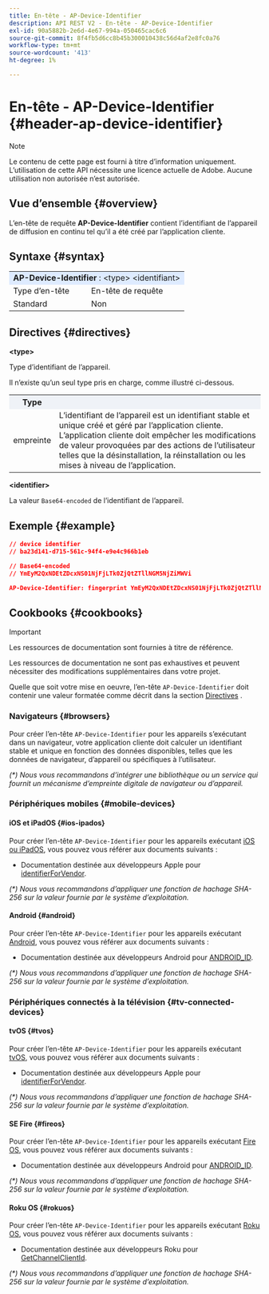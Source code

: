 ```yaml
---
title: En-tête - AP-Device-Identifier
description: API REST V2 - En-tête - AP-Device-Identifier
exl-id: 90a5882b-2e6d-4e67-994a-050465cac6c6
source-git-commit: 8f4fb5d6cc8b45b300010438c56d4af2e8fc0a76
workflow-type: tm+mt
source-wordcount: '413'
ht-degree: 1%

---
```


# En-tête - AP-Device-Identifier {#header-ap-device-identifier}

>[!NOTE]
>
> Le contenu de cette page est fourni à titre d’information uniquement. L’utilisation de cette API nécessite une licence actuelle de Adobe. Aucune utilisation non autorisée n’est autorisée.

## Vue d’ensemble {#overview}

L’en-tête de requête <b>AP-Device-Identifier</b> contient l’identifiant de l’appareil de diffusion en continu tel qu’il a été créé par l’application cliente.

## Syntaxe {#syntax}

<table>
   <tr>
      <td style="background-color: #DEEBFF;" colspan="2"><b>AP-Device-Identifier</b> : &lt;type&gt; &lt;identifiant&gt;</td>
   </tr>
   <tr>
      <td>Type d’en-tête</td>
      <td>En-tête de requête</td>
   </tr>
   <tr>
      <td>Standard</td>
      <td>Non</td>
   </tr>
</table>

## Directives {#directives}

<b>&lt;type></b>

Type d’identifiant de l’appareil.

Il n’existe qu’un seul type pris en charge, comme illustré ci-dessous.

<table>
   <tr>
      <th style="background-color: #EFF2F7; width: 15%;">Type</th>
      <th style="background-color: #EFF2F7;"></th>
   </tr>
   <tr>
      <td>empreinte</td>
      <td>
            L’identifiant de l’appareil est un identifiant stable et unique créé et géré par l’application cliente.
            <br/>
            L’application cliente doit empêcher les modifications de valeur provoquées par des actions de l’utilisateur telles que la désinstallation, la réinstallation ou les mises à niveau de l’application.
      </td>
   </tr>
</table>


<b>&lt;identifier></b>

La valeur `Base64-encoded` de l’identifiant de l’appareil.

## Exemple {#example}

```JSON
// device identifier
// ba23d141-d715-561c-94f4-e9e4c966b1eb

// Base64-encoded
// YmEyM2QxNDEtZDcxNS01NjFjLTk0ZjQtZTllNGM5NjZiMWVi

AP-Device-Identifier: fingerprint YmEyM2QxNDEtZDcxNS01NjFjLTk0ZjQtZTllNGM5NjZiMWVi
```

## Cookbooks {#cookbooks}

>[!IMPORTANT]
>
> Les ressources de documentation sont fournies à titre de référence.
>
> Les ressources de documentation ne sont pas exhaustives et peuvent nécessiter des modifications supplémentaires dans votre projet.
> 
> Quelle que soit votre mise en oeuvre, l’en-tête `AP-Device-Identifier` doit contenir une valeur formatée comme décrit dans la section [Directives](#directives) .

### Navigateurs {#browsers}

Pour créer l’en-tête `AP-Device-Identifier` pour les appareils s’exécutant dans un navigateur, votre application cliente doit calculer un identifiant stable et unique en fonction des données disponibles, telles que les données de navigateur, d’appareil ou spécifiques à l’utilisateur.

_(*) Nous vous recommandons d’intégrer une bibliothèque ou un service qui fournit un mécanisme d’empreinte digitale de navigateur ou d’appareil._

### Périphériques mobiles {#mobile-devices}

#### iOS et iPadOS {#ios-ipados}

Pour créer l’en-tête `AP-Device-Identifier` pour les appareils exécutant [iOS ou iPadOS](https://developer.apple.com/documentation/ios-ipados-release-notes), vous pouvez vous référer aux documents suivants :

* Documentation destinée aux développeurs Apple pour [identifierForVendor](https://developer.apple.com/documentation/uikit/uidevice/1620059-identifierforvendor).

_(*) Nous vous recommandons d’appliquer une fonction de hachage SHA-256 sur la valeur fournie par le système d’exploitation._

#### Android {#android}

Pour créer l’en-tête `AP-Device-Identifier` pour les appareils exécutant [Android](https://developer.android.com/about/versions), vous pouvez vous référer aux documents suivants :

* Documentation destinée aux développeurs Android pour [ANDROID_ID](https://developer.android.com/reference/android/provider/Settings.Secure#ANDROID_ID).

_(*) Nous vous recommandons d’appliquer une fonction de hachage SHA-256 sur la valeur fournie par le système d’exploitation._

### Périphériques connectés à la télévision {#tv-connected-devices}

#### tvOS {#tvos}

Pour créer l’en-tête `AP-Device-Identifier` pour les appareils exécutant [tvOS](https://developer.apple.com/documentation/tvos-release-notes), vous pouvez vous référer aux documents suivants :

* Documentation destinée aux développeurs Apple pour [identifierForVendor](https://developer.apple.com/documentation/uikit/uidevice/1620059-identifierforvendor).

_(*) Nous vous recommandons d’appliquer une fonction de hachage SHA-256 sur la valeur fournie par le système d’exploitation._

#### SE Fire {#fireos}

Pour créer l’en-tête `AP-Device-Identifier` pour les appareils exécutant [Fire OS](https://developer.amazon.com/docs/fire-tv/fire-os-overview.html), vous pouvez vous référer aux documents suivants :

* Documentation destinée aux développeurs Android pour [ANDROID_ID](https://developer.android.com/reference/android/provider/Settings.Secure#ANDROID_ID).

_(*) Nous vous recommandons d’appliquer une fonction de hachage SHA-256 sur la valeur fournie par le système d’exploitation._

#### Roku OS {#rokuos}

Pour créer l’en-tête `AP-Device-Identifier` pour les appareils exécutant [Roku OS](https://developer.roku.com/docs/developer-program/release-notes/roku-os-release-notes.md), vous pouvez vous référer aux documents suivants :

* Documentation destinée aux développeurs Roku pour [GetChannelClientId](https://developer.roku.com/docs/references/brightscript/interfaces/ifdeviceinfo.md#getchannelclientid-as-string).

_(*) Nous vous recommandons d’appliquer une fonction de hachage SHA-256 sur la valeur fournie par le système d’exploitation._
